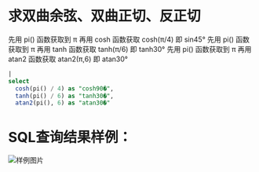 # 求双曲余弦、双曲正切、反正切

先用 pi() 函数获取到 π 再用 cosh 函数获取 cosh(π/4) 即 sin45°
先用 pi() 函数获取到 π 再用 tanh 函数获取 tanh(π/6) 即 tanh30°
先用 pi() 函数获取到 π 再用 atan2 函数获取 atan2(π,6) 即 atan30°



```SQL
|
select
  cosh(pi() / 4) as "cosh90�",
  tanh(pi() / 6) as "tanh30�",
  atan2(pi(), 6) as "atan30�"
```

# SQL查询结果样例：

![样例图片](https://img.alicdn.com/tfs/TB1fS47QoT1gK0jSZFrXXcNCXXa-665-335.png)